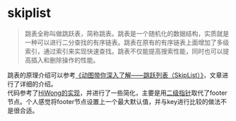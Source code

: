# skiplist
> 跳表全称叫做跳跃表，简称跳表。跳表是一个随机化的数据结构，实质就是一种可以进行二分查找的有序链表。跳表在原有的有序链表上面增加了多级索引，通过索引来实现快速查找。跳表不仅能提高搜索性能，同时也可以提高插入和删除操作的性能。

跳表的原理介绍可以参考[《动图带你深入了解——跳跃列表（SkipList）》](https://juejin.cn/post/7015396092351086622)，文章进行了详细的介绍。  
代码参考了[HiWong的实现](https://github.com/HiWong/SkipListPro)，并进行了一些简化，主要是用[二级指针](https://coolshell.cn/articles/8990.html)取代了footer节点。个人感觉将footer节点设置上一个最大默认值，并与key进行比较的做法不是很合适。  
